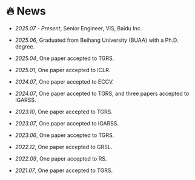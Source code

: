 # 🔥 News
- *2025.07 - Present*, Senior Engineer, VIS, Baidu Inc.

- *2025.06*, Graduated from Beihang University (BUAA) with a Ph.D. degree.

- *2025.04*, One paper accepted to TGRS.

- *2025.01*, One paper accepted to ICLR.

- *2024.07*, One paper accepted to ECCV.

- *2024.07*, One paper accepted to TGRS, and three papers accepted to IGARSS.

- *2023.10*, One paper accepted to TGRS.

- *2023.07*, One paper accepted to IGARSS.

- *2023.06*, One paper accepted to TGRS.

- *2022.12*, One paper accepted to GRSL.

- *2022.09*, One paper accepted to RS.

- *2021.07*, One paper accepted to TGRS.













